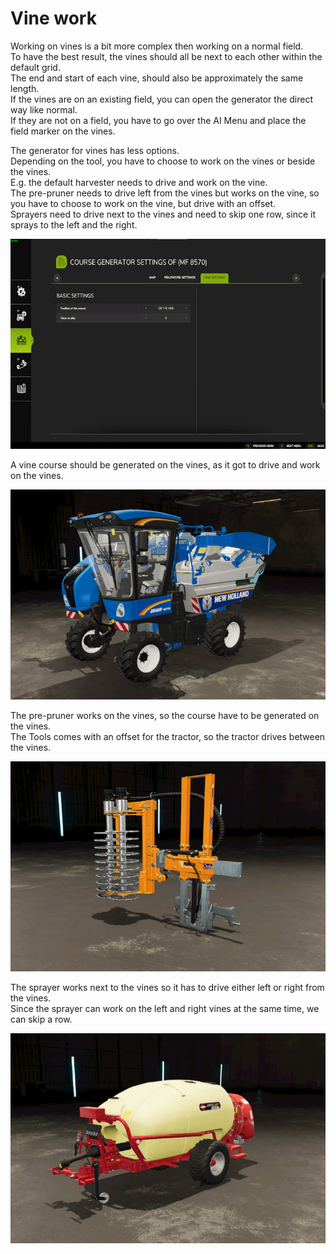 # Vine work

  
Working on vines is a bit more complex then working on a normal field.  
To have the best result, the vines should all be next to each other within the default grid.  
The end and start of each vine, should also be approximately the same length.  
If the vines are on an existing field, you can open the generator the direct way like normal.  
If they are not on a field, you have to go over the AI Menu and place the field marker on the vines.  

  
The generator for vines has less options.  
Depending on the tool, you have to choose to work on the vines or beside the vines.  
E.g. the default harvester needs to drive and work on the vine.  
     The pre-pruner needs to drive left from the vines but works on the vine, so you have to choose to work on the vine, but drive with an offset.  
     Sprayers need to drive next to the vines and need to skip one row, since it sprays to the left and the right.  

![Image](../assets/images/vineworkgen_0_0_765_510.png)

  
A vine course should be generated on the vines, as it got to drive and work on the vines.  

![Image](../assets/images/vineworkharvest_0_0_765_510.png)

  
The pre-pruner works on the vines, so the course have to be generated on the vines.  
The Tools comes with an offset for the tractor, so the tractor drives between the vines.  

![Image](../assets/images/vineworkpruner_0_0_765_510.png)

  
The sprayer works next to the vines so it has to drive either left or right from the vines.  
Since the sprayer can work on the left and right vines at the same time, we can skip a row.  
  
![Image](../assets/images/vineworkspray_0_0_765_510.png)

